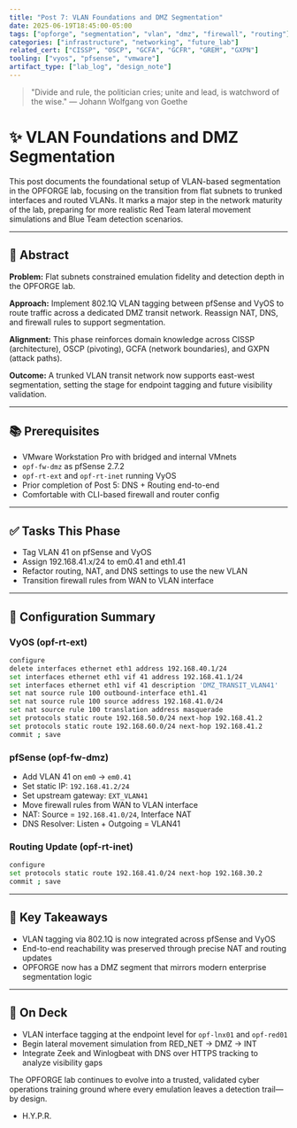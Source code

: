 ```yaml
---
title: "Post 7: VLAN Foundations and DMZ Segmentation" 
date: 2025-06-19T18:45:00-05:00 
tags: ["opforge", "segmentation", "vlan", "dmz", "firewall", "routing"] 
categories: ["infrastructure", "networking", "future_lab"] 
related_cert: ["CISSP", "OSCP", "GCFA", "GCFR", "GREM", "GXPN"] 
tooling: ["vyos", "pfsense", "vmware"] 
artifact_type: ["lab_log", "design_note"]
---
```


> "Divide and rule, the politician cries; unite and lead, is watchword of the wise." — Johann Wolfgang von Goethe

# ✨ VLAN Foundations and DMZ Segmentation

This post documents the foundational setup of VLAN-based segmentation in the OPFORGE lab, focusing on the transition from flat subnets to trunked interfaces and routed VLANs. It marks a major step in the network maturity of the lab, preparing for more realistic Red Team lateral movement simulations and Blue Team detection scenarios.

---

## 📌 Abstract

**Problem:** Flat subnets constrained emulation fidelity and detection depth in the OPFORGE lab.

**Approach:** Implement 802.1Q VLAN tagging between pfSense and VyOS to route traffic across a dedicated DMZ transit network. Reassign NAT, DNS, and firewall rules to support segmentation.

**Alignment:** This phase reinforces domain knowledge across CISSP (architecture), OSCP (pivoting), GCFA (network boundaries), and GXPN (attack paths).

**Outcome:** A trunked VLAN transit network now supports east-west segmentation, setting the stage for endpoint tagging and future visibility validation.

---

## 📚 Prerequisites

- VMware Workstation Pro with bridged and internal VMnets
- `opf-fw-dmz` as pfSense 2.7.2
- `opf-rt-ext` and `opf-rt-inet` running VyOS
- Prior completion of Post 5: DNS + Routing end-to-end
- Comfortable with CLI-based firewall and router config

---

## ✅ Tasks This Phase

- Tag VLAN 41 on pfSense and VyOS
- Assign 192.168.41.x/24 to em0.41 and eth1.41
- Refactor routing, NAT, and DNS settings to use the new VLAN
- Transition firewall rules from WAN to VLAN interface

---

## 🔧 Configuration Summary

### VyOS (opf-rt-ext)

```bash
configure
delete interfaces ethernet eth1 address 192.168.40.1/24
set interfaces ethernet eth1 vif 41 address 192.168.41.1/24
set interfaces ethernet eth1 vif 41 description 'DMZ_TRANSIT_VLAN41'
set nat source rule 100 outbound-interface eth1.41
set nat source rule 100 source address 192.168.41.0/24
set nat source rule 100 translation address masquerade
set protocols static route 192.168.50.0/24 next-hop 192.168.41.2
set protocols static route 192.168.60.0/24 next-hop 192.168.41.2
commit ; save
```

### pfSense (opf-fw-dmz)

- Add VLAN 41 on `em0` → `em0.41`
- Set static IP: `192.168.41.2/24`
- Set upstream gateway: `EXT_VLAN41`
- Move firewall rules from WAN to VLAN interface
- NAT: Source = `192.168.41.0/24`, Interface NAT
- DNS Resolver: Listen + Outgoing = VLAN41

### Routing Update (opf-rt-inet)

```bash
configure
set protocols static route 192.168.41.0/24 next-hop 192.168.30.2
commit ; save
```

---

## 🌟 Key Takeaways

- VLAN tagging via 802.1Q is now integrated across pfSense and VyOS
- End-to-end reachability was preserved through precise NAT and routing updates
- OPFORGE now has a DMZ segment that mirrors modern enterprise segmentation logic

---

## 🧭 On Deck

- VLAN interface tagging at the endpoint level for `opf-lnx01` and `opf-red01`
- Begin lateral movement simulation from RED\_NET → DMZ → INT
- Integrate Zeek and Winlogbeat with DNS over HTTPS tracking to analyze visibility gaps

The OPFORGE lab continues to evolve into a trusted, validated cyber operations training ground where every emulation leaves a detection trail—by design.

- H.Y.P.R.

